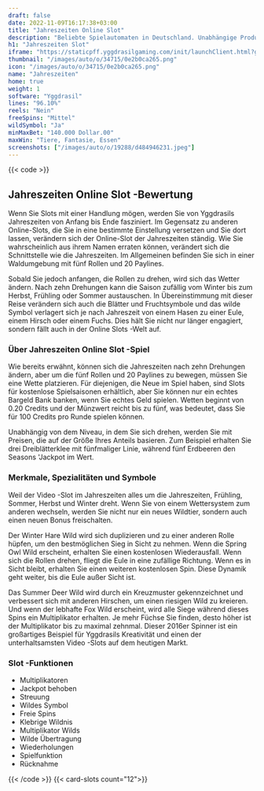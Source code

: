 ```yaml
---
draft: false
date: 2022-11-09T16:17:38+03:00
title: "Jahreszeiten Online Slot"
description: "Beliebte Spielautomaten in Deutschland. Unabhängige Produktbewertungen und exklusive Anmeldeangebote. Jetzt spielen!"
h1: "Jahreszeiten Slot"
iframe: "https://staticpff.yggdrasilgaming.com/init/launchClient.html?gameid=7323&lang=en&curr=EUR&org=Demo&key=&channel=pc"
thumbnail: "/images/auto/o/34715/0e2b0ca265.png"
icon: "/images/auto/o/34715/0e2b0ca265.png"
name: "Jahreszeiten"
home: true
weight: 1
software: "Yggdrasil"
lines: "96.10%"
reels: "Nein"
freeSpins: "Mittel"
wildSymbol: "Ja"
minMaxBet: "140.000 Dollar.00"
maxWin: "Tiere, Fantasie, Essen"
screenshots: ["/images/auto/o/19288/d484946231.jpeg"]
---
```


{{< code >}}<h2>Jahreszeiten Online Slot -Bewertung</h2><p>Wenn Sie Slots mit einer Handlung mögen, werden Sie von Yggdrasils Jahreszeiten von Anfang bis Ende fasziniert. Im Gegensatz zu anderen Online-Slots, die Sie in eine bestimmte Einstellung versetzen und Sie dort lassen, verändern sich der Online-Slot der Jahreszeiten ständig. Wie Sie wahrscheinlich aus ihrem Namen erraten können, verändert sich die Schnittstelle wie die Jahreszeiten. Im Allgemeinen befinden Sie sich in einer Waldumgebung mit fünf Rollen und 20 Paylines.</p><p>Sobald Sie jedoch anfangen, die Rollen zu drehen, wird sich das Wetter ändern. Nach zehn Drehungen kann die Saison zufällig vom Winter bis zum Herbst, Frühling oder Sommer austauschen. In Übereinstimmung mit dieser Reise verändern sich auch die Blätter und Fruchtsymbole und das wilde Symbol verlagert sich je nach Jahreszeit von einem Hasen zu einer Eule, einem Hirsch oder einem Fuchs. Dies hält Sie nicht nur länger engagiert, sondern fällt auch in der Online Slots -Welt auf.</p><h3>Über Jahreszeiten Online Slot -Spiel</h3><p>Wie bereits erwähnt, können sich die Jahreszeiten nach zehn Drehungen ändern, aber um die fünf Rollen und 20 Paylines zu bewegen, müssen Sie eine Wette platzieren. Für diejenigen, die Neue im Spiel haben, sind Slots für kostenlose Spielsaisonen erhältlich, aber Sie können nur ein echtes Bargeld Bank banken, wenn Sie echtes Geld spielen. Wetten beginnt von 0.20 Credits und der Münzwert reicht bis zu fünf, was bedeutet, dass Sie für 100 Credits pro Runde spielen können.</p><p>Unabhängig von dem Niveau, in dem Sie sich drehen, werden Sie mit Preisen, die auf der Größe Ihres Anteils basieren. Zum Beispiel erhalten Sie drei Dreiblätterklee mit fünfmaliger Linie, während fünf Erdbeeren den Seasons 'Jackpot im Wert.</p><h3>Merkmale, Spezialitäten und Symbole</h3><p>Weil der Video -Slot im Jahreszeiten alles um die Jahreszeiten, Frühling, Sommer, Herbst und Winter dreht. Wenn Sie von einem Wettersystem zum anderen wechseln, werden Sie nicht nur ein neues Wildtier, sondern auch einen neuen Bonus freischalten.</p><p>Der Winter Hare Wild wird sich duplizieren und zu einer anderen Rolle hüpfen, um den bestmöglichen Sieg in Sicht zu nehmen. Wenn die Spring Owl Wild erscheint, erhalten Sie einen kostenlosen Wiederausfall. Wenn sich die Rollen drehen, fliegt die Eule in eine zufällige Richtung. Wenn es in Sicht bleibt, erhalten Sie einen weiteren kostenlosen Spin. Diese Dynamik geht weiter, bis die Eule außer Sicht ist.</p><p>Das Summer Deer Wild wird durch ein Kreuzmuster gekennzeichnet und verbessert sich mit anderen Hirschen, um einen riesigen Wild zu kreieren. Und wenn der lebhafte Fox Wild erscheint, wird alle Siege während dieses Spins ein Multiplikator erhalten. Je mehr Füchse Sie finden, desto höher ist der Multiplikator bis zu maximal zehnmal. Dieser 2016er Spinner ist ein großartiges Beispiel für Yggdrasils Kreativität und einen der unterhaltsamsten Video -Slots auf dem heutigen Markt.</p><h3>
Slot -Funktionen</h3><ul>
<li></span>
Multiplikatoren</li>
<li></span>
Jackpot behoben</li>
<li></span>
Streuung</li>
<li></span>
Wildes Symbol</li>
<li></span>
Freie Spins</li>
<li></span>
Klebrige Wildnis</li>
<li></span>
Multiplikator Wilds</li>
<li></span>
Wilde Übertragung</li>
<li></span>
Wiederholungen</li>
<li></span>
Spielfunktion</li>
<li></span>
Rücknahme</li></ul>{{< /code >}}
{{< card-slots count="12">}}